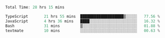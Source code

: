 <!--START_SECTION:waka-->

```typescript
Total Time: 28 hrs 15 mins

TypeScript       21 hrs 55 mins  ███████████████████▒░░░░░   77.56 %
JavaScript       4 hrs 36 mins   ████░░░░░░░░░░░░░░░░░░░░░   16.32 %
Bash             31 mins         ▒░░░░░░░░░░░░░░░░░░░░░░░░   01.88 %
textmate         10 mins         ░░░░░░░░░░░░░░░░░░░░░░░░░   00.63 %
```

<!--END_SECTION:waka-->

